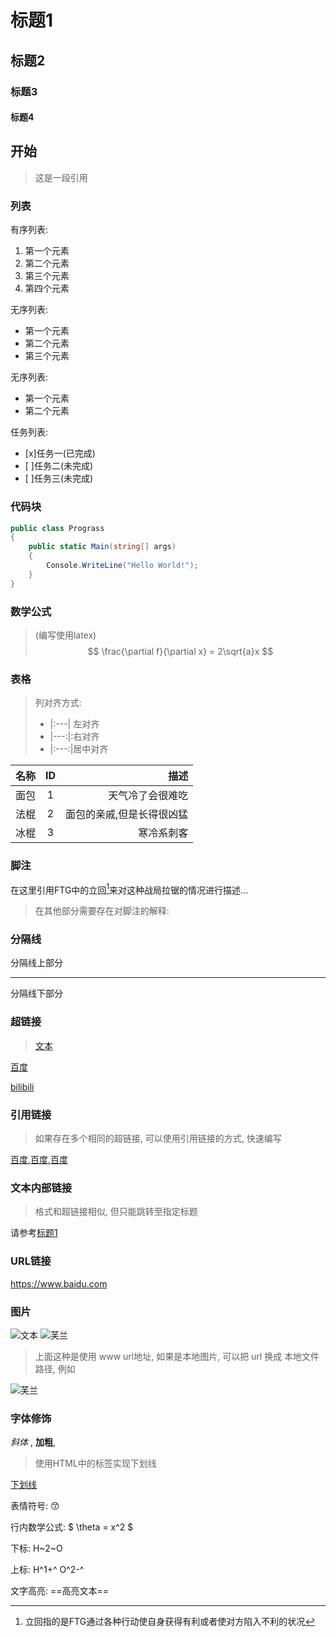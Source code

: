 ﻿# 标题1
## 标题2
### 标题3
#### 标题4

## 开始
>这是一段引用

### 列表
有序列表:
1. 第一个元素
2. 第二个元素
3. 第三个元素
4. 第四个元素

无序列表:
- 第一个元素
- 第二个元素
- 第三个元素


无序列表:
* 第一个元素
* 第二个元素


任务列表:
- [x]任务一(已完成)
- [ ]任务二(未完成)
- [ ]任务三(未完成)

### 代码块
```c#
public class Prograss
{
	public static Main(string[] args)
	{
		Console.WriteLine("Hello World!");
	}
}
```

### 数学公式
>(编写使用latex)
$$
\frac{\partial f}{\partial x} = 2\sqrt{a}x
$$

### 表格
>列对齐方式: 
>* |:---| 左对齐
>* |---:|:右对齐
>* |:---:|居中对齐

|名称|ID|描述|
|:---|:---:|---:|
|面包|1|天气冷了会很难吃|
|法棍|2|面包的亲戚,但是长得很凶猛|
|冰棍|3|寒冷系刺客|

### 脚注
在这里引用FTG中的立回[^立回]来对这种战局拉锯的情况进行描述...

>在其他部分需要存在对脚注的解释:

[^立回]: 立回指的是FTG通过各种行动使自身获得有利或者使对方陷入不利的状况

### 分隔线
分隔线上部分

---

分隔线下部分

### 超链接

>[文本](链接 "悬浮提示")

[百度](baidu.com "一个搜索引擎")

[bilibili](bilibili.com "233")

### 引用链接
>如果存在多个相同的超链接, 可以使用引用链接的方式, 快速编写

[百度][tag_1],[百度][tag_1],[百度][tag_1]

[tag_1]: baidu.com "一个搜索引擎"

### 文本内部链接
>格式和超链接相似, 但只能跳转至指定标题

请参考[标题1](#标题1)

### URL链接
https://www.baidu.com

### 图片
![文本](图片链接)
![芙兰](https://pic4.zhimg.com/v2-b2e787cd0e7419fdf1aaaa72baa16de7_r.jpg "二小姐天下第一!")
>上面这种是使用 www url地址, 如果是本地图片, 可以把 url 换成 本地文件路径, 例如

![芙兰](E:\Pictures\webp\芙兰1.webp)

### 字体修饰
*斜体* ,
**加粗**,
>使用HTML中的标签实现下划线

<u>下划线</u>

表情符号:
:kissing_smiling_eyes:

行内数学公式:
$ \theta = x^2 $

下标:
H~2~O

上标:
H^1+^  O^2-^

文字高亮:
==高亮文本==
















